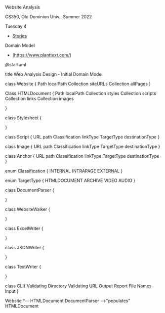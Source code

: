 Website Analysis

CS350, Old Dominion Univ., Summer 2022

Tuesday 4

* [Stories](https://trello.com/invite/b/8A9dWd5C/35d2e9bab555664f90f9aa84abcc998e/web-analysis)



Domain Model
* (https://www.planttext.com/)

@startuml

title Web Analysis Design - Initial Domain Model

class Website {
  Path localPath
  Collection<URL> siteURLs
  Collection<HTMLDocument> allPages
}

Class HTMLDocument {
  Path localPath
  Collection<StyleSheet> styles
  Collection<JavaScript> scripts
  Collection<Anchor> links
  Collection<Image> images
  
}

class Stylesheet {

}

class Script {
    URL path
    Classification linkType
    TargetType destinationType
}

class Image {
    URL path
    Classification linkType
    TargetType destinationType
}

class Anchor {
    URL path
    Classification linkType
    TargetType destinationType
}

enum Classification {
    INTERNAL
    INTRAPAGE
    EXTERNAL
}

enum TargetType {
    HTMLDOCUMENT
    ARCHIVE
    VIDEO
    AUDIO
}

class DocumentParser {

}

class WebsiteWalker {

}

class ExcelWriter {

}

class JSONWriter {

}

class TextWriter {

}

class CLI{
Validating Directory
Validating URL
Output Report File Names 
Input 
}

Website *-- HTMLDocument
DocumentParser -->"populates" HTMLDocument
